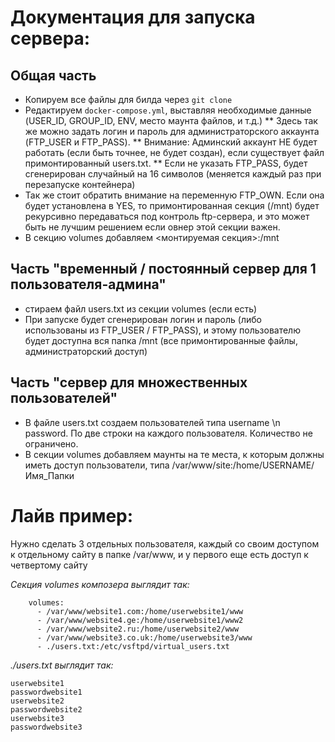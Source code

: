 # Документация для запуска сервера:
## Общая часть
* Копируем все файлы для билда через `git clone`
* Редактируем `docker-compose.yml`, выставляя необходимые данные (USER_ID, GROUP_ID, ENV, место маунта файлов, и т.д.)
** Здесь так же можно задать логин и пароль для администраторского аккаунта (FTP_USER и FTP_PASS).
** Внимание: Админский аккаунт НЕ будет работать (если быть точнее, не будет создан), если существует файл примонтированный users.txt.
** Если не указать FTP_PASS, будет сгенерирован случайный на 16 символов (меняется каждый раз при перезапуске контейнера)
* Так же стоит обратить внимание на переменную FTP_OWN. Если она будет установлена в YES, то примонтированная секция (/mnt) будет рекурсивно передаваться под контроль ftp-сервера, и это может быть не лучшим решением если овнер этой секции важен.
* В секцию volumes добавляем <монтируемая секция>:/mnt

## Часть "временный / постоянный сервер для 1 пользователя-админа"
* стираем файл users.txt из секции volumes (если есть)
* При запуске будет сгенерирован логин и пароль (либо использованы из FTP_USER / FTP_PASS), и этому пользователю будет доступна вся папка /mnt (все примонтированные файлы, администраторский доступ)

## Часть "сервер для множественных пользователей"
* В файле users.txt создаем пользователей типа username \n password. По две строки на каждого пользователя. Количество не ограничено.
* В секции volumes добавляем маунты на те места, к которым должны иметь доступ пользователи, типа /var/www/site:/home/USERNAME/Имя_Папки


# Лайв пример:
Нужно сделать 3 отдельных пользователя, каждый со своим доступом к отдельному сайту в папке /var/www, и у первого еще есть доступ к четвертому сайту

*Секция volumes композера выглядит так:*
```
    volumes:
      - /var/www/website1.com:/home/userwebsite1/www
      - /var/www/website4.ge:/home/userwebsite1/www2
      - /var/www/website2.ru:/home/userwebsite2/www
      - /var/www/website3.co.uk:/home/userwebsite3/www
      - ./users.txt:/etc/vsftpd/virtual_users.txt
```

*./users.txt выглядит так:*
```
userwebsite1
passwordwebsite1
userwebsite2
passwordwebsite2
userwebsite3
passwordwebsite3
```